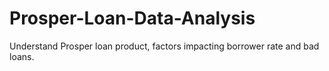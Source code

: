 # Prosper-Loan-Data-Analysis
Understand Prosper loan product, factors impacting borrower rate and bad loans.
